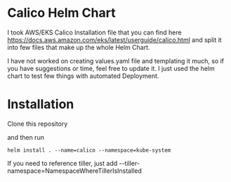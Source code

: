 # Calico Helm Chart

I took AWS/EKS Calico Installation file that you can find here https://docs.aws.amazon.com/eks/latest/userguide/calico.html and split it into few files that make up the whole Helm Chart.

I have not worked on creating values.yaml file and templating it much, so if you have suggestions or time, feel free to update it. I just used the helm chart to test few things with automated Deployment. 


# Installation

Clone this repository

and then run

```
helm install . --name=calico --namespace=kube-system 
```
If you need to reference tiller, just add --tiller-namespace=NamespaceWhereTillerIsInstalled


